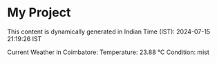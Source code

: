 # My Project

This content is dynamically generated in Indian Time (IST): 2024-07-15 21:19:26 IST


Current Weather in Coimbatore:
Temperature: 23.88 °C
Condition: mist
